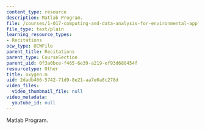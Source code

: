 ```yaml
---
content_type: resource
description: Matlab Program.
file: /courses/1-017-computing-and-data-analysis-for-environmental-applications-fall-2003/2dadb466574271d98e21aa7e0a8c278d_oxygen.m
file_type: text/plain
learning_resource_types:
- Recitations
ocw_type: OCWFile
parent_title: Recitations
parent_type: CourseSection
parent_uid: 0f3a0bce-f465-6e39-a219-ef93d680454f
resourcetype: Other
title: oxygen.m
uid: 2dadb466-5742-71d9-8e21-aa7e0a8c278d
video_files:
  video_thumbnail_file: null
video_metadata:
  youtube_id: null
---
```

Matlab Program.

